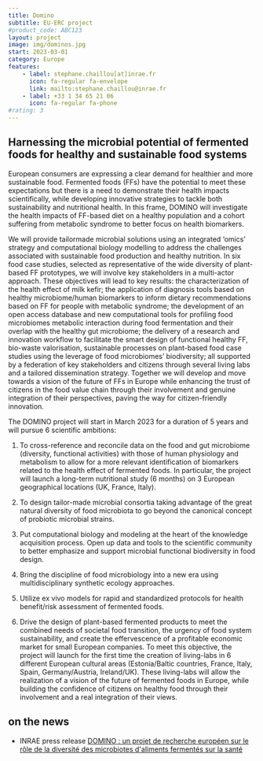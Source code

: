 ```yaml
---
title: Domino
subtitle: EU-ERC project
#product_code: ABC123
layout: project
image: img/dominos.jpg
start: 2023-03-01
category: Europe
features:
    - label: stephane.chaillou[at]inrae.fr
      icon: fa-regular fa-envelope
      link: mailto:stephane.chaillou@inrae.fr
    - label: +33 1 34 65 21 06
      icon: fa-regular fa-phone
#rating: 3
---
```


## Harnessing the microbial potential of fermented foods for healthy and sustainable food systems

European consumers are expressing a clear demand for healthier and more sustainable food. Fermented foods (FFs) have the potential
to meet these expectations but there is a need to demonstrate their health impacts scientifically, while developing innovative strategies
to tackle both sustainability and nutritional health. In this frame, DOMINO will investigate the health impacts of FF-based diet on
a healthy population and a cohort suffering from metabolic syndrome to better focus on health biomarkers. 

We will provide tailormade
microbial solutions using an integrated ‘omics’ strategy and computational biology modelling to address the challenges associated
with sustainable food production and healthy nutrition. In six food case studies, selected as representative of the wide diversity of
plant-based FF prototypes, we will involve key stakeholders in a multi-actor approach. These objectives will lead to key results: the
characterization of the health effect of milk kefir; the application of diagnosis tools based on healthy microbiome/human biomarkers to
inform dietary recommendations based on FF for people with metabolic syndrome; the development of an open access database and new
computational tools for profiling food microbiomes metabolic interaction during food fermentation and their overlap with the healthy
gut microbiome; the delivery of a research and innovation workflow to facilitate the smart design of functional healthy FF, bio-waste
valorisation, sustainable processes on plant-based food case studies using the leverage of food microbiomes’ biodiversity; all supported
by a federation of key stakeholders and citizens through several living labs and a tailored dissemination strategy. Together we will develop
and move towards a vision of the future of FFs in Europe while enhancing the trust of citizens in the food value chain through their
involvement and genuine integration of their perspectives, paving the way for citizen-friendly innovation.

The DOMINO project will start in March 2023 for a duration of 5 years and will pursue 6 scientific ambitions:

1. To cross-reference and reconcile data on the food and gut microbiome (diversity, functional activities) with those of human physiology and metabolism to allow for a more relevant identification of biomarkers related to the health effect of fermented foods. In particular, the project will launch a long-term nutritional study (6 months) on 3 European geographical locations (UK, France, Italy).

2. To design tailor-made microbial consortia taking advantage of the great natural diversity of food microbiota to go beyond the canonical concept of probiotic microbial strains.

3. Put computational biology and modeling at the heart of the knowledge acquisition process. Open up data and tools to the scientific community to better emphasize and support microbial functional biodiversity in food design.

4. Bring the discipline of food microbiology into a new era using multidisciplinary synthetic ecology approaches.

5. Utilize ex vivo models for rapid and standardized protocols for health benefit/risk assessment of fermented foods.

6. Drive the design of plant-based fermented products to meet the combined needs of societal food transition, the urgency of food system sustainability, and create the effervescence of a profitable economic market for small European companies. To meet this objective, the project will launch for the first time the creation of living-labs in 6 different European cultural areas (Estonia/Baltic countries, France, Italy, Spain, Germany/Austria, Ireland/UK). These living-labs will allow the realization of a vision of the future of fermented foods in Europe, while building the confidence of citizens on healthy food through their involvement and a real integration of their views.


## on the news

- INRAE press release [DOMINO : un projet de recherche européen sur le rôle de la diversité des microbiotes d'aliments fermentés sur la santé](https://www.inrae.fr/actualites/domino-projet-recherche-europeen-role-diversite-microbiotes-daliments-fermentes-sante)







